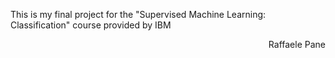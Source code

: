This is my final project for the "Supervised Machine Learning: Classification" course provided by IBM
<div dir="rtl"> Raffaele Pane </div>
